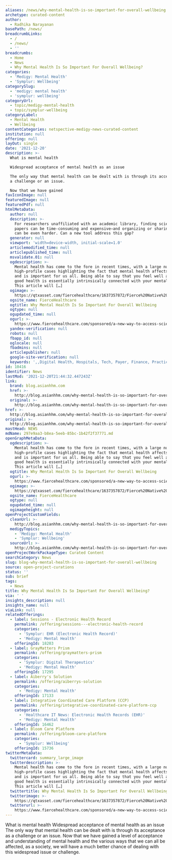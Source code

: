```yaml
---
aliases: /news/why-mental-health-is-so-important-for-overall-wellbeing
archetype: curated-content
author:
  - Radhika Narayanan
basePath: /news/
breadcrumbLinks:
  - /
  - /news/
  - ''
breadcrumbs:
  - Home
  - News
  - Why Mental Health Is So Important For Overall Wellbeing?
categories:
  - 'Medigy: Mental Health'
  - 'Symplur: Wellbeing'
categorySlug:
  - 'medigy: mental health'
  - 'symplur: wellbeing'
categoryUrl:
  - topic/medigy-mental-health
  - topic/symplur-wellbeing
categoryLabel:
  - Mental Health
  - Wellbeing
contentCategories: netspective-medigy-news-curated-content
institution: null
offering: null
layOut: single
date: '2021-12-20'
description: >-
  What is mental health

  Widespread acceptance of mental health as an issue

  The only way that mental health can be dealt with is through its acceptance as
  a challenge or an issue.

  Now that we have gained
favIconImage: null
featuredImage: null
featuredPdf: null
htmlMetaData:
  author: null
  description: >-
    For researchers unaffiliated with an academic library, finding scientific
    papers can be time-consuming and expensive—and organizing or sharing them
    can be even harder. Can a new tool address this gap?
  generator: null
  viewport: 'width=device-width, initial-scale=1.0'
  articlemodified_time: null
  articlepublished_time: null
  msvalidate.01: null
  ogdescription: >-
    Mental health has come to the fore in recent times, with a large number of
    high-profile cases highlighting the fact that mental health affects everyone
    and is important for us all. Being able to say that you feel well and are in
    good health is essentially intrinsically connected with your mental health.
    This article will […]
  ogimage: >-
    https://qtxasset.com/fiercehealthcare/1637357872/Fierce%20Native%20Article%20Image.png/Fierce%20Native%20Article%20Image.png?VersionId=g8sh510s9Rpa9flyIIk8vtVWihHSn1oK
  ogsite_name: FierceHealthcare
  ogtitle: Why Mental Health Is So Important For Overall Wellbeing
  ogtype: null
  ogupdated_time: null
  ogurl: >-
    https://www.fiercehealthcare.com/sponsored/a-new-way-to-access-scientific-papers
  yandex-verification: null
  robots: null
  fbapp_id: null
  oglocale: null
  fbadmins: null
  articlepublisher: null
  google-site-verification: null
  keywords: ',,Digital Health, Hospitals, Tech, Payer, Finance, Practices'
id: 10416
identifier: News
lastMod: '2021-12-20T21:44:32.447243Z'
link:
  brand: blog.asianhhm.com
  href: >-
    http://blog.asianhhm.com/why-mental-health-is-so-important-for-overall-wellbeing/
  original: >-
    http://blog.asianhhm.com/why-mental-health-is-so-important-for-overall-wellbeing/
href: >-
  http://blog.asianhhm.com/why-mental-health-is-so-important-for-overall-wellbeing/
original: >-
  http://blog.asianhhm.com/why-mental-health-is-so-important-for-overall-wellbeing/
mastHead: NEWS
mdName: 297e9aa3-b8ea-5eeb-85bc-1b42f2f37771.md
openGraphMetaData:
  ogdescription: >-
    Mental health has come to the fore in recent times, with a large number of
    high-profile cases highlighting the fact that mental health affects everyone
    and is important for us all. Being able to say that you feel well and are in
    good health is essentially intrinsically connected with your mental health.
    This article will […]
  ogtitle: Why Mental Health Is So Important For Overall Wellbeing
  ogurl: >-
    https://www.fiercehealthcare.com/sponsored/a-new-way-to-access-scientific-papers
  ogimage: >-
    https://qtxasset.com/fiercehealthcare/1637357872/Fierce%20Native%20Article%20Image.png/Fierce%20Native%20Article%20Image.png?VersionId=g8sh510s9Rpa9flyIIk8vtVWihHSn1oK
  ogsite_name: FierceHealthcare
  ogtype: null
  ogupdated_time: null
  ogimageheight: null
openProjectCustomFields:
  cleanUrl: >-
    http://blog.asianhhm.com/why-mental-health-is-so-important-for-overall-wellbeing/
  medigyTopics:
    - 'Medigy: Mental Health'
    - 'Symplur: Wellbeing'
  sourceUrl: >-
    http://blog.asianhhm.com/why-mental-health-is-so-important-for-overall-wellbeing/
openProjectWorkPackageType: Curated Content
searchCategory: News
slug: blog-why-mental-health-is-so-important-for-overall-wellbeing
source: open-project-curations
status: ''
sub: brief
tags:
  - News
title: Why Mental Health Is So Important For Overall Wellbeing?
via: ' '
insights_description: null
insights_name: null
viaLink: null
relatedOfferings:
  - label: Sessions - Electronic Health Record
    permalink: /offering/sessions---electronic-health-record
    categories:
      - 'Symplur: EHR (Electronic Health Record)'
      - 'Medigy: Mental Health'
    offeringId: 18203
  - label: GrayMatters Prism
    permalink: /offering/graymatters-prism
    categories:
      - 'Symplur: Digital Therapeutics'
      - 'Medigy: Mental Health'
    offeringId: 17295
  - label: Aiberry's Solution
    permalink: /offering/aiberrys-solution
    categories:
      - 'Medigy: Mental Health'
    offeringId: 17133
  - label: Integrative Coordinated Care Platform (CCP)
    permalink: /offering/integrative-coordinated-care-platform-ccp
    categories:
      - 'Healthcare IT News: Electronic Health Records (EHR)'
      - 'Medigy: Mental Health'
    offeringId: 16462
  - label: Bloom Care Platform
    permalink: /offering/bloom-care-platform
    categories:
      - 'Symplur: Wellbeing'
    offeringId: 15736
twitterMetaData:
  twittercard: summary_large_image
  twitterdescription: >-
    Mental health has come to the fore in recent times, with a large number of
    high-profile cases highlighting the fact that mental health affects everyone
    and is important for us all. Being able to say that you feel well and are in
    good health is essentially intrinsically connected with your mental health.
    This article will […]
  twittertitle: Why Mental Health Is So Important For Overall Wellbeing
  twitterimage: >-
    https://qtxasset.com/fiercehealthcare/1637357872/Fierce%20Native%20Article%20Image.png/Fierce%20Native%20Article%20Image.png?VersionId=g8sh510s9Rpa9flyIIk8vtVWihHSn1oK
  twitterurl: >-
    https://www.fiercehealthcare.com/sponsored/a-new-way-to-access-scientific-papers
---
```

<p>What is mental health
Widespread acceptance of mental health as an issue
The only way that mental health can be dealt with is through its acceptance as a challenge or an issue.
Now that we have gained a level of acceptance and understanding of mental health and the various ways that we can all be affected, as a society, we will have a much better chance of dealing with this widespread issue or challenge.</p>